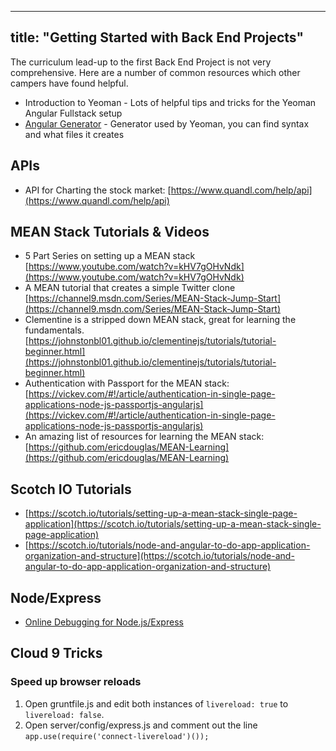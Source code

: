 
---
title: "Getting Started with Back End Projects"
---

The curriculum lead-up to the first Back End Project is not very comprehensive. Here are a number of common resources which other campers have found helpful.

*   <a>Introduction to Yeoman</a> - Lots of helpful tips and tricks for the Yeoman Angular Fullstack setup
*   [Angular Generator](https://github.com/DaftMonk/generator-angular-fullstack#generators) - Generator used by Yeoman, you can find syntax and what files it creates

## APIs

*   API for Charting the stock market: [https://www.quandl.com/help/api](https://www.quandl.com/help/api)

## MEAN Stack Tutorials & Videos

*   5 Part Series on setting up a MEAN stack  
    [https://www.youtube.com/watch?v=kHV7gOHvNdk](https://www.youtube.com/watch?v=kHV7gOHvNdk)
*   A MEAN tutorial that creates a simple Twitter clone  
    [https://channel9.msdn.com/Series/MEAN-Stack-Jump-Start](https://channel9.msdn.com/Series/MEAN-Stack-Jump-Start)
*   Clementine is a stripped down MEAN stack, great for learning the fundamentals.  
    [https://johnstonbl01.github.io/clementinejs/tutorials/tutorial-beginner.html](https://johnstonbl01.github.io/clementinejs/tutorials/tutorial-beginner.html)
*   Authentication with Passport for the MEAN stack:  
    [https://vickev.com/#!/article/authentication-in-single-page-applications-node-js-passportjs-angularjs](https://vickev.com/#!/article/authentication-in-single-page-applications-node-js-passportjs-angularjs)
*   An amazing list of resources for learning the MEAN stack:  
    [https://github.com/ericdouglas/MEAN-Learning](https://github.com/ericdouglas/MEAN-Learning)

## Scotch IO Tutorials

*   [https://scotch.io/tutorials/setting-up-a-mean-stack-single-page-application](https://scotch.io/tutorials/setting-up-a-mean-stack-single-page-application)
*   [https://scotch.io/tutorials/node-and-angular-to-do-app-application-organization-and-structure](https://scotch.io/tutorials/node-and-angular-to-do-app-application-organization-and-structure)

## Node/Express

*   [Online Debugging for Node.js/Express](http://stackoverflow.com/a/16512303/1420506)

## Cloud 9 Tricks

### Speed up browser reloads

1.  Open gruntfile.js and edit both instances of `livereload: true` to `livereload: false`.
2.  Open server/config/express.js and comment out the line `app.use(require('connect-livereload')());`
